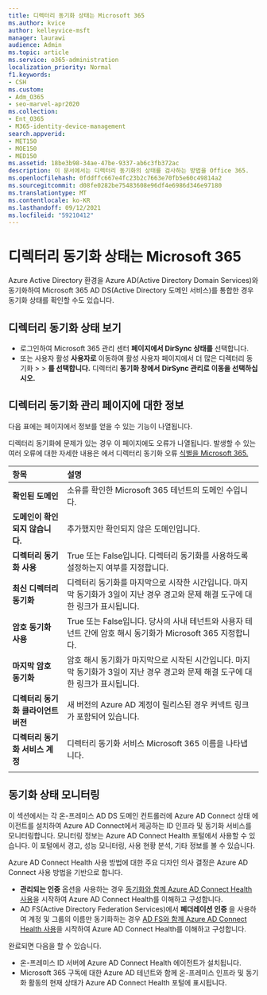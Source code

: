 ```yaml
---
title: 디렉터리 동기화 상태는 Microsoft 365
ms.author: kvice
author: kelleyvice-msft
manager: laurawi
audience: Admin
ms.topic: article
ms.service: o365-administration
localization_priority: Normal
f1.keywords:
- CSH
ms.custom:
- Adm_O365
- seo-marvel-apr2020
ms.collection:
- Ent_O365
- M365-identity-device-management
search.appverid:
- MET150
- MOE150
- MED150
ms.assetid: 18be3b98-34ae-47be-9337-ab6c3fb372ac
description: 이 문서에서는 디렉터리 동기화의 상태를 검사하는 방법을 Office 365.
ms.openlocfilehash: 0fddffc667e4fc23b2c7663e70fb5e60c49814a2
ms.sourcegitcommit: d08fe0282be75483608e96df4e6986d346e97180
ms.translationtype: MT
ms.contentlocale: ko-KR
ms.lasthandoff: 09/12/2021
ms.locfileid: "59210412"
---
```

# <a name="view-directory-synchronization-status-in-microsoft-365"></a>디렉터리 동기화 상태는 Microsoft 365

Azure Active Directory 환경을 Azure AD(Active Directory Domain Services)와 동기화하여 Microsoft 365 AD DS(Active Directory 도메인 서비스)를 통합한 경우 동기화 상태를 확인할 수도 있습니다.
  
## <a name="view-directory-synchronization-status"></a>디렉터리 동기화 상태 보기

- 로그인하여 Microsoft 365 관리 센터 [](https://admin.microsoft.com) **페이지에서 DirSync 상태를** 선택합니다.
- 또는 사용자 활성 **사용자로** 이동하여 활성 사용자 페이지에서 더 많은 디렉터리 동기화 \>    \> **를 선택합니다.** 디렉터리 **동기화 창에서** **DirSync 관리로 이동을 선택하십시오.**

## <a name="information-on-the-manage-directory-synchronization-page"></a>디렉터리 동기화 관리 페이지에 대한 정보

다음 표에는 페이지에서 정보를 얻을 수 있는 기능이 나열됩니다.
  
디렉터리 동기화에 문제가 있는 경우 이 페이지에도 오류가 나열됩니다. 발생할 수 있는 여러 오류에 대한 자세한 내용은 에서 디렉터리 동기화 오류 [식별을 Microsoft 365.](identify-directory-synchronization-errors.md)
  
|항목|설명|
|:-----|:-----|
|**확인된 도메인** | 소유를 확인한 Microsoft 365 테넌트의 도메인 수입니다. |
|**도메인이 확인되지 않습니다.** | 추가했지만 확인되지 않은 도메인입니다. |
|**디렉터리 동기화 사용** |True 또는 False입니다. 디렉터리 동기화를 사용하도록 설정하는지 여부를 지정합니다. |
|**최신 디렉터리 동기화** | 디렉터리 동기화를 마지막으로 시작한 시간입니다. 마지막 동기화가 3일이 지난 경우 경고와 문제 해결 도구에 대한 링크가 표시됩니다. |
|**암호 동기화 사용** | True 또는 False입니다. 당사의 사내 테넌트와 사용자 테넌트 간에 암호 해시 동기화가 Microsoft 365 지정합니다. |
|**마지막 암호 동기화** | 암호 해시 동기화가 마지막으로 시작된 시간입니다. 마지막 동기화가 3일이 지난 경우 경고와 문제 해결 도구에 대한 링크가 표시됩니다. |
|**디렉터리 동기화 클라이언트 버전** | 새 버전의 Azure AD 계정이 릴리스된 경우 커넥트 링크가 포함되어 있습니다. |
|**디렉터리 동기화 서비스 계정** | 디렉터리 동기화 서비스 Microsoft 365 이름을 나타냅니다. |
|||

## <a name="monitor-synchronization-health"></a>동기화 상태 모니터링

이 섹션에서는 각 온-프레미스 AD DS 도메인 컨트롤러에 Azure AD Connect 상태 에이전트를 설치하여 Azure AD Connect에서 제공하는 ID 인프라 및 동기화 서비스를 모니터링합니다. 모니터링 정보는 Azure AD Connect Health 포털에서 사용할 수 있습니다. 이 포털에서 경고, 성능 모니터링, 사용 현황 분석, 기타 정보를 볼 수 있습니다.

Azure AD Connect Health 사용 방법에 대한 주요 디자인 의사 결정은 Azure AD Connect 사용 방법을 기반으로 합니다.

- **관리되는 인증** 옵션을 사용하는 경우 [동기화와 함께 Azure AD Connect Health 사용](/azure/active-directory/connect-health/active-directory-aadconnect-health-sync)을 시작하여 Azure AD Connect Health를 이해하고 구성합니다.
- AD FS(Active Directory Federation Services)에서 **페더레이션 인증** 을 사용하여 계정 및 그룹의 이름만 동기화하는 경우 [AD FS와 함께 Azure AD Connect Health 사용](/azure/active-directory/connect-health/active-directory-aadconnect-health-adfs)을 시작하여 Azure AD Connect Health를 이해하고 구성합니다.

완료되면 다음을 할 수 있습니다.

- 온-프레미스 ID 서버에 Azure AD Connect Health 에이전트가 설치됩니다.
- Microsoft 365 구독에 대한 Azure AD 테넌트와 함께 온-프레미스 인프라 및 동기화 활동의 현재 상태가 Azure AD Connect Health 포털에 표시됩니다.